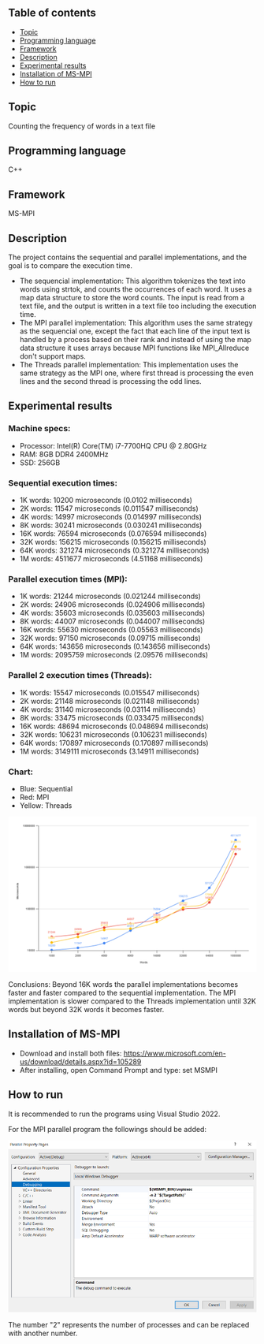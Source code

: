 ## Table of contents

- [Topic](#topic)
- [Programming language](#programming-language)
- [Framework](#framework)
- [Description](#description)
- [Experimental results](#experimental-results)
- [Installation of MS-MPI](#installation-of-ms-mpi)
- [How to run](#how-to-run)

## Topic 
Counting the frequency of words in a text file
  
## Programming language
C++

## Framework
MS-MPI

## Description
   The project contains the sequential and parallel implementations, and the goal is to compare the execution time.
   - The sequencial implementation:
     This algorithm tokenizes the text into words using strtok, and counts the occurrences of each word. It uses a map data structure to store the word counts. The input is read from a text file, and the output is written in a text file too including the execution time.
   - The MPI parallel implementation:
     This algorithm uses the same strategy as the sequencial one, except the fact that each line of the input text is handled by a process based on their rank and instead of using the map data structure it uses arrays because MPI functions like MPI_Allreduce don't support maps.
   - The Threads parallel implementation:
     This implementation uses the same strategy as the MPI one, where first thread is processing the even lines and the second thread is processing the odd lines.

## Experimental results

### Machine specs:
- Processor: Intel(R) Core(TM) i7-7700HQ CPU @ 2.80GHz
- RAM: 8GB DDR4 2400MHz
- SSD: 256GB

### Sequential execution times:

- 1K words: 10200 microseconds (0.0102 milliseconds)
- 2K words: 11547 microseconds (0.011547 milliseconds)
- 4K words: 14997 microseconds (0.014997 milliseconds)
- 8K words: 30241 microseconds (0.030241 milliseconds)
- 16K words: 76594 microseconds (0.076594 milliseconds)
- 32K words: 156215 microseconds (0.156215 milliseconds)
- 64K words: 321274 microseconds (0.321274 milliseconds)
- 1M words: 4511677 microseconds (4.51168 milliseconds)

### Parallel execution times (MPI):

- 1K words: 21244 microseconds (0.021244 milliseconds)
- 2K words: 24906 microseconds (0.024906 milliseconds)
- 4K words: 35603 microseconds (0.035603 milliseconds)
- 8K words: 44007 microseconds (0.044007 milliseconds)
- 16K words: 55630 microseconds (0.05563 milliseconds)
- 32K words: 97150 microseconds (0.09715 milliseconds)
- 64K words: 143656 microseconds (0.143656 milliseconds)
- 1M words: 2095759 microseconds (2.09576 milliseconds)

### Parallel 2 execution times (Threads):

- 1K words: 15547 microseconds (0.015547 milliseconds)
- 2K words: 21148 microseconds (0.021148 milliseconds)
- 4K words: 31140 microseconds (0.03114 milliseconds)
- 8K words: 33475 microseconds (0.033475 milliseconds)
- 16K words: 48694 microseconds (0.048694 milliseconds)
- 32K words: 106231 microseconds (0.106231 milliseconds)
- 64K words: 170897 microseconds (0.170897 milliseconds)
- 1M words: 3149111 microseconds (3.14911 milliseconds)

### Chart:
- Blue: Sequential
- Red: MPI
- Yellow: Threads

![Screenshot](screenshots/Chart.png)

Conclusions: Beyond 16K words the parallel implementations becomes faster and faster compared to the sequential implementation. The MPI implementation is slower compared to the Threads implementation until 32K words but beyond 32K words it becomes faster.

## Installation of MS-MPI

- Download and install both files: https://www.microsoft.com/en-us/download/details.aspx?id=105289
- After installing, open Command Prompt and type: set MSMPI

## How to run

It is recommended to run the programs using Visual Studio 2022.

For the MPI parallel program the followings should be added:

![Screenshot](screenshots/Debug.png)

The number "2" represents the number of processes and can be replaced with another number.
